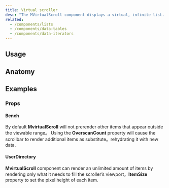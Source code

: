 ```yaml
---
title: Virtual scroller
desc: "The MVirtualScroll component displays a virtual, infinite list. It supports dynamic height and scrolling vertically."
related:
  - /components/lists
  - /components/data-tables
  - /components/data-iterators
--- 
```


## Usage


## Anatomy

## Examples

### Props

#### Bench

By default **MvirtualScroll** will not prerender other items that appear outside the viewable range。 Using the **OverscanCount** property will cause the scrollbar to render additional items as substitute。rehydrating it with new data.

<masa-example file="Examples.components.virtual_scroll.Bench"></masa-example>

#### UserDirectory

**MvirtualScroll** component can render an unlimited amount of items by rendering only what it needs to fill the scroller’s viewport，**ItemSize** property to set the pixel height of each item.

<masa-example file="Examples.components.virtual_scroll.UserDirectory"></masa-example>